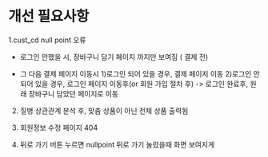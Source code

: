 # 개선 필요사항

1.cust_cd null point 오류

- 로그인 안했을 시, 장바구니 담기 페이지 까지만 보여짐 ( 결제 전)

- 그 다음 결제 페이지 이동시 
  1)로그인 되어 있을 경우, 결제 페이지 이동
  2)로그인 안되어 있을 경우, 로그인 페이지 이동후(or 회원 가입 절차 후) -> 로그인 완료후, 원래 장바구니 담았던 페이지로 이동 

2. 질병 상관관계 분석 후,  맞춤 상품이 아닌 전체 상품 출력됨 

3. 회원정보 수정 페이지 404 

4. 뒤로 가기 버튼 누르면 nullpoint 
뒤로 가기 눌렀을때 화면 보여지게